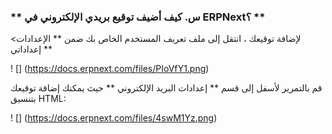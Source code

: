### ** س. كيف أضيف توقيع بريدي الإلكتروني في ERPNext؟ **

لإضافة توقيعك ، انتقل إلى ملف تعريف المستخدم الخاص بك ضمن ** الإعدادات> إعداداتي **

! [] (https://docs.erpnext.com/files/PIoVfY1.png)

قم بالتمرير لأسفل إلى قسم ** إعدادات البريد الإلكتروني ** حيث يمكنك إضافة توقيعك بتنسيق HTML:

! [] (https://docs.erpnext.com/files/4swM1Yz.png)